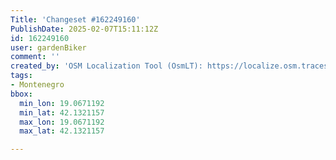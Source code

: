 ```yaml
---
Title: 'Changeset #162249160'
PublishDate: 2025-02-07T15:11:12Z
id: 162249160
user: gardenBiker
comment: ''
created_by: 'OSM Localization Tool (OsmLT): https://localize.osm.tracestrack.com'
tags:
- Montenegro
bbox:
  min_lon: 19.0671192
  min_lat: 42.1321157
  max_lon: 19.0671192
  max_lat: 42.1321157

---
```

